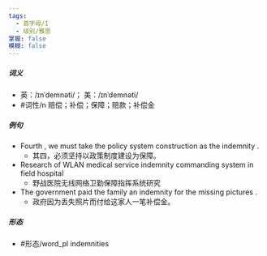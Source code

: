 ```yaml
---
tags:
  - 首字母/I
  - 级别/雅思
掌握: false
模糊: false
---
```

##### 词义
- 英：/ɪnˈdemnəti/； 美：/ɪnˈdemnəti/
- #词性/n  赔偿；补偿；保障；赔款；补偿金
##### 例句
- Fourth , we must take the policy system construction as the indemnity .
	- 其四，必须坚持以政策制度建设为保障。
- Research of WLAN medical service indemnity commanding system in field hospital
	- 野战医院无线网络卫勤保障指挥系统研究
- The government paid the family an indemnity for the missing pictures .
	- 政府因为丢失照片而付给这家人一笔补偿金。
##### 形态
- #形态/word_pl indemnities
